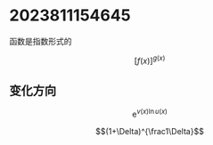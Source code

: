 # 2023811154645

函数是指数形式的


$$[{f(x)}{]}^{{g(x)}}$$


## 变化方向 


$$\mathrm{e}^{v(x)\ln u(x)}$$ 

$$(1+\Delta)^{\frac1\Delta}$$